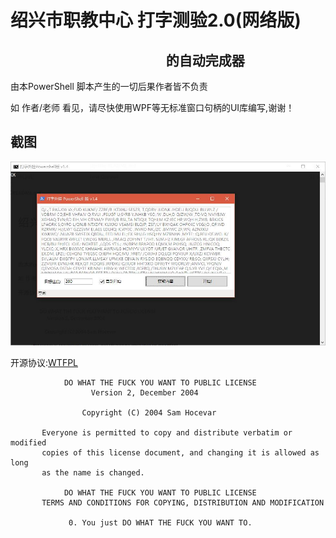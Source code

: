#                       绍兴市职教中心 打字测验2.0(网络版)                       
##                                                   的自动完成器

由本PowerShell 脚本产生的一切后果作者皆不负责

如 作者/老师 看见，请尽快使用WPF等无标准窗口句柄的UI库编写,谢谢！

## 截图

![](https://github.com/GEEKiDoS/CheaterforInputTest/raw/master/screenshot/snipaste20170219_222400.jpg)

开源协议:[WTFPL](http://www.wtfpl.net/)
```
            DO WHAT THE FUCK YOU WANT TO PUBLIC LICENSE
                  Version 2, December 2004

                Copyright (C) 2004 Sam Hocevar

       Everyone is permitted to copy and distribute verbatim or modified
       copies of this license document, and changing it is allowed as long
       as the name is changed.

            DO WHAT THE FUCK YOU WANT TO PUBLIC LICENSE
       TERMS AND CONDITIONS FOR COPYING, DISTRIBUTION AND MODIFICATION

             0. You just DO WHAT THE FUCK YOU WANT TO.
```
